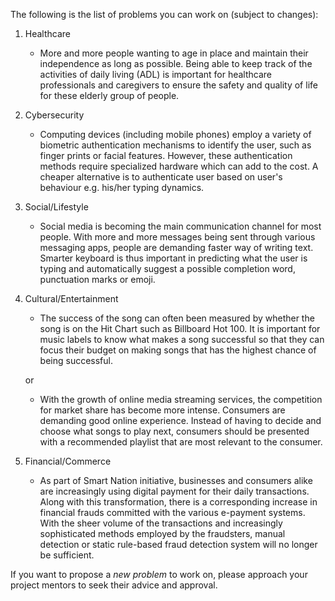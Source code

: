 The following is the list of problems you can work on (subject to changes):

1. Healthcare
    *  More and more people wanting to age in place and maintain their independence as long as possible. Being able to keep track of the activities of daily living (ADL) is important for healthcare professionals and caregivers to ensure the safety and quality of life for these elderly group of people.

2. Cybersecurity
    * Computing devices (including mobile phones) employ a variety of biometric authentication mechanisms to identify the user, such as finger prints or facial features. However, these authentication methods require specialized hardware which can add to the cost. A cheaper alternative is to authenticate user based on user's behaviour e.g. his/her typing dynamics.

3. Social/Lifestyle
    * Social media is becoming the main communication channel for most people. With more and more messages being sent through various messaging apps, people are demanding faster way of writing text. Smarter keyboard is thus important in predicting what the user is typing and automatically suggest a possible completion word, punctuation marks or emoji.

4. Cultural/Entertainment
    * The success of the song can often been measured by whether the song is on the Hit Chart such as  Billboard Hot 100. It is important for music labels to know what makes a song successful so that they can focus their budget on making songs that has the highest chance of being successful.

    or

    * With the growth of online media streaming services, the competition for market share has become more intense. Consumers are demanding good online experience. Instead of having to decide and choose what songs to play next, consumers should be presented with a recommended playlist that are most relevant to the consumer.

5. Financial/Commerce
    * As part of Smart Nation initiative, businesses and consumers alike are increasingly using digital payment for their daily transactions. Along with this transformation, there is a corresponding increase in financial frauds committed with the various e-payment systems. With the sheer volume of the transactions and increasingly sophisticated methods employed by the fraudsters, manual detection or static rule-based fraud detection system will no longer be sufficient.


If you want to propose a *new problem* to work on, please approach your project mentors to seek their advice and approval.
